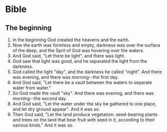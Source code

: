 # Bible 

## The beginning 

1. In the beginning God created the heavens and the earth.
2. Now the earth was formless and empty, darkness was over the surface of the deep, and the Spril of God was hovering over the waters.  
3. And God said, "Let there be light", and there was light. 
4. God saw that light was good, and he separated the light from the darkness.
5. God called the light "day", and the darkness he called "night". And there was evening, and there was morning--the first day. 
6. And God said, "Let there be a vault between the waters to separate water from water."
7. So God made the vault "sky". And there was evening, and there was morning--the second day.
8. And God said, "Let the water under the sky be gathered to one place, and let dry ground appear". And it was so.
10. Then God said, "Let the land produce vegetation: seed-bearing plants and trees on the land that bear fruit with seed in it, according to their various kinds." And it was so. 


